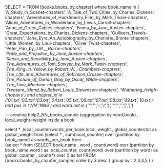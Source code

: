 SELECT *  FROM [books.books_by_chapter] 
where book_name in 
(
'A_Study_In_Scarlet-chapters',
'A_Tale_of_Two_Cities_by_Charles_Dickens-chapters',
'Adventures_of_Huckleberry_Finn_by_Mark_Twain-chapters',
'Alices_Adventures_in_Wonderland_by_Lewis_Carroll-chapters',
'Anne_of_Green_Gables-chapters',
'Emma_by_Jane_Austen-chapters',
'Great_Expectations_by_Charles_Dickens-chapters',
'Gullivers_Travels-chapters',
'Jane_Eyre_An_Autobiography_by_Charlotte_Bronte-chapters',
'Little_Women_by_Loui-chapters',
'Oliver_Twist-chapters',
'Peter_Pan_by_J._M.__Barrie-chapters',
'Pride_and_Prejudice_by_Jane_Austen-chapters',
'Sense_and_Sensibility_by_Jane_Austen-chapters',
'The_Adventures_of_Tom_Sawyer_by_Mark_Twain-chapters',
'The_King_in_Yellow_by_Robert_W.__Chambers-chapters',
'The_Life_and_Adventures_of_Robinson_Crusoe-chapters',
'The_Picture_of_Dorian_Gray_by_Oscar_Wilde-chapters',
'The_Time_Machine-chapters',
'Treasure_Island_by_Robert_Louis_Stevenson-chapters',
'Wuthering_Heigh-chapters') 
and chapter_id in ('01.txt','02.txt','03.txt','04.txt','05.txt','06.txt','07.txt','08.txt','09.txt','10.txt')
and pos in ('NN','NNS') 
and word not in ('“','’','-','(',')','‘','\'','_','[',']')


-- creating help2_NN_books_sample (aggregation by word,book) , local_weight=weight inside a book

select  * ,local_counter/words_per_book local_weight ,  global_counter/tot as global_weight from 
(select * , sum(local_counter) over (partition by book_name) as words_per_book  from  
(select * from 
(SELECT book_name   , word , count(word)  over (partition by  book_name,word ) as local_counter,  count(word) over (partition by  word) as  global_counter , count(*) over () as tot
 FROM [books.books_by_chapter_sample]   order by 3 desc ) group by 1,2,3,4,5 ) ) 
